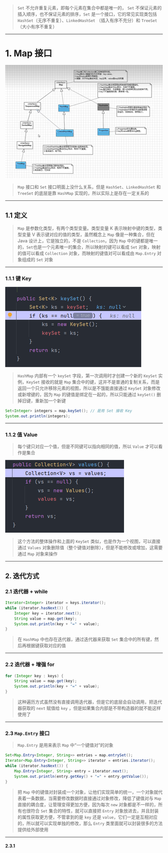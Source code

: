 
>`Set` 不允许重复元素，即每个元素在集合中都是唯一的， `Set` 不保证元素的插入顺序，也不保证元素的排序，`Set` 是一个接口，它的常见实现类包括 `HashSet`（无序不重复）、`LinkedHashSet` （插入有序不充分）和 `TreeSet` （大小有序不重复）

****
# 1. Map 接口

![](images/Set%20集合/file-20250428133532.png)

> `Map` 接口和 `Set` 接口明面上没什么关系，但是 `HashSet`、`LinkedHashSet` 和 `TreeSet` 的底层是靠 `HashMap` 实现的，所以实际上是存在一定关系的

****
## 1.1 定义

>`Map` 是参数化类型，有两个类型变量。类型变量 K 表示映射中键的类型，类型变量 V 表示键对应的值的类型，虽然概念上 `Map` 像是一种集合，但在 Java 设计上，它是独立的，不是 `Collection`，因为 `Map` 中的键都是唯一的，`Set`也是一个元素唯一的集合，所以映射的键可以看成 `Set` 对象，映射的值可以看成 `Collection` 对象，而映射的键值对可以看成由 `Map.Entry` 对象组成的 `Set` 对象

****
### 1.1.1 键 Key

![](images/Set%20集合/file-20250428141802.png)

>`HashMap` 内部有一个 `keySet` 字段，第一次调用时才创建一个新的 `KeySet` 实例，`KeySet` 接收的就是 `Map` 集合中的键，这并不是普通的复制关系，而是返回一个只允许移除元素的视图，所以是不饿能直接通过 `KeySet` 对象修改或新增键的，因为 `Map` 的键值是绑定在一起的，所以只能通过 `keySet()` 删掉旧键，重新加一个新键

```java
Set<Integer> integers = map.keySet(); // 是用 Set 接收 Key 
System.out.println(integers);
```

****
### 1.1.2 值 Value

>每个键只对应一个值，但是不同键可以指向相同的值，所以 `Value` 才可以看作是集合

![](images/Set%20集合/file-20250428144016.png)

>这个方法的整体操作和上面的 `KeySet` 类似，也是作为一个视图，可以直接通过 `Values` 对象删除值（整个键值对删除），但是不能修改或增加，这需要通过 `Map` 对象来操作

****
## 2. 迭代方式

### 2.1 迭代器 + while

```java
Iterator<Integer> iterator = keys.iterator();  
while (iterator.hasNext()) {  
    Integer key = iterator.next();  
    String value = map.get(key);  
    System.out.println(key + "=" + value);  
}
```

>在 `HashMap` 中也存在迭代器，通过迭代器来获取 `Set` 集合中的所有键，然后再根据键获取对应的值

****
### 2.2 迭代器 + 增强 for

```java
for (Integer key : keys) {  
    String value = map.get(key);  
    System.out.println(key + "=" + value);  
}
```

>这种遍历方式虽然没有直接调用迭代器，但是它的底层会自动调用，把迭代器获取的 `next` 赋值给 `key` ，但是如果集合内部是不带构造器的就不能这样使用了

****
### 2.3 `Map.Entry` 接口

>`Map.Entry` 是用来表示 `Map` 中“一个键值对”的对象

```java
Set<Map.Entry<Integer, String>> entries = map.entrySet();  
Iterator<Map.Entry<Integer, String>> iterator = entries.iterator();  
while (iterator.hasNext()) {  
    Map.Entry<Integer, String> entry = iterator.next();  
    System.out.println(entry.getKey() + "=" + entry.getValue());  
}
```

>把 `Map` 中的键值对封装成一个对象，让他们实现简单的统一，一个对象就代表着一条数据，当需要修改数据时直接通过对象修改，降低了键值对与 `Map` 直接的耦合度，让管理变得更加方便，因为每次 `new` 对象都是不一样的，所有也很符合 `Set` 集合的特性，就可以直接把 `Entry` 对象放进去，并且封装的属性获取更方便，不管拿到的是 `key` 还是 `value`，它们一定是互相对应的，所以就可以实现单独的修改，那么 `Entry` 类里面就可以封装很多的方法提供给外部使用

****

#### 2.3.1 